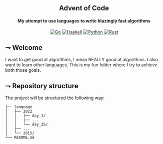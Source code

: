 <div align="center">

## Advent of Code
#### My attempt to use languages to write blazingly fast algorithms

[![Go](https://img.shields.io/badge/Go-00ADD8.svg?style=for-the-badge&logoColor=white&logo=go)](https://www.go.dev/)
[![Haskell](https://img.shields.io/badge/Haskell-5D4F85.svg?style=for-the-badge&logoColor=white&logo=haskell)](https://www.haskell.org/)
[![Python](https://img.shields.io/badge/Python-3776AB.svg?style=for-the-badge&logoColor=white&logo=python)](https://www.python.org/)
[![Rust](https://img.shields.io/badge/Rust-orange.svg?style=for-the-badge&logoColor=white&logo=rust)](https://www.rust-lang.org/)

</div>

## ⇁  Welcome
I want to get good at algorithms, I mean REALLY good at algorithms. I also want to learn other languages. This is my fun folder where I try to achieve both those goals.

## ⇁  Repository structure
The project will be structured the following way:
```
├── language
│   ├── 2022
│   │   ├── day_1/
│   │   ├── ...
│   │   └── day_25/
│   ├── ...
│   └── 2015/
└── README.md

```
